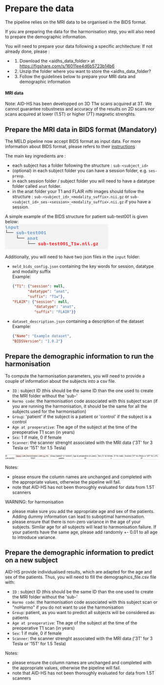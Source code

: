 # Prepare the data

The pipeline relies on the MRI data to be organised in the BIDS format. 

If you are preparing the data for the harmonisation step, you will also need to prepare the demographic information. 

You will need to prepare your data following a specific architecture:
If not already done, please :
- 1. Download the <aidhs_data_folder> at https://figshare.com/s/16011ee4d6b5723b14b6
- 2. Unzip the folder where you want to store the <aidhs_data_folder?
- 3. Follow the guidelines below to prepare your MRI data and demographic information

#### MRI data

Note: AID-HS has been developped on 3D T1w scans acquired at 3T. We cannot guarantee robustness and accuracy of the results on 2D scans nor scans acquired at lower (1.5T) or higher (7T) magnetic strenghts.

## Prepare the MRI data in BIDS format (Mandatory)

The MELD pipeline now accept BIDS format as input data. For more information about BIDS format, please refers to their [instructions](https://bids.neuroimaging.io/)

The main key ingredients are : 
- each subject has a folder following the structure : `sub-<subject_id>`
- (optional) in each subject folder you can have a session folder, e.g. `ses-preop`. 
- in each session folder / subject folder you will need to have a datatype folder called `anat` folder. 
- in the anat folder your T1 and FLAIR nifti images should follow the structure : `sub-<subject_id>_<modality_suffix>.nii.gz` or `sub-<subject_id>_ses-<session>_<modality_suffix>.nii.gz` if you have a session.

A simple example of the BIDS structure for patient sub-test001 is given below:\
![example](/docs/images/input_structure_bids_format.png)

Additionally, you will need to have two json files in the `input` folder:
- `meld_bids_config.json` containing the key words for session, datatype and modality suffix \
    Example: 
    ```json
    {"T1": {"session": null, 
           "datatype": "anat",
           "suffix": "T1w"},
    "FLAIR": {"session": null, 
              "datatype": "anat",
              "suffix": "FLAIR"}}
    ```

- `dataset_description.json` containing a description of the dataset \
    Example:
    ```json
    {"Name": "Example dataset", 
    "BIDSVersion": "1.0.2"}
    ```

## Prepare the demographic information to run the harmonisation

To compute the harmonisation parameters, you will need to provide a couple of information about the subjects into a csv file.

- `ID` : subject ID (this should be the same ID than the one used to create the MRI folder without the 'sub-'
- `Harmo code`: the harmonisation code associated with this subject scan (if you are running the harmonisation, it should be the same for all the subjects used for the harmonisation) 
- `Group`: 'patient' if the subject is a patient or 'control' if the subject is a control 
- `Age at preoperative`: The age of the subject at the time of the preoperative T1 scan (in years)
- `Sex`: 1 if male, 0 if female
- `Scanner`: the scanner strenght associated with the MRI data ('3T' for 3 Tesla or '15T' for 1.5 Tesla)

![example](/docs/images/example_demographic_csv.png)

Notes: 
- please ensure the column names are unchanged and completed with the appropriate values, otherwise the pipeline will fail.
- note that AID-HS has not been thoroughly evaluated for data from 1.5T scanners

WARNING: for harmonisation 
- please make sure you add the appropriate age and sex of the patients. Adding dummy information can lead to suboptimal harmonisation. 
- please ensure that there is non-zero variance in the age of your subjects. Similar age for all subjects will lead to harmonisation failure. If your patients have the same age, please add randomly +- 0.01 to all age to introduce variance.   

## Prepare the demographic information to predict on a new subject

AID-HS provide individualised results, which are adapted for the age and sex of the patients. Thus, you will need to fill the demographics_file.csv file with:

- `ID` : subject ID (this should be the same ID than the one used to create the MRI folder without the 'sub-'
- `Harmo code`: the harmonisation code associated with this subject scan or "noHarmo" if you do not want to use the harmonisation
- `Group`: patient, as you want to predict all subjects will be considered as patients
- `Age at preoperative`: The age of the subject at the time of the preoperative T1 scan (in years)
- `Sex`: 1 if male, 0 if female
- `Scanner`: the scanner strenght associated with the MRI data ('3T' for 3 Tesla or '15T' for 1.5 Tesla)

Notes: 
- please ensure the column names are unchanged and completed with the appropriate values, otherwise the pipeline will fail.
- note that AID-HS has not been thoroughly evaluated for data from 1.5T scanners
